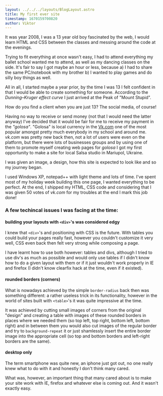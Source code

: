 ```yaml
---
layout: ../../../layouts/BlogLayout.astro
title: My first ever site
timestamp: 1670159700820
author: Viktor
---
```


It was year 2008, I was a 13 year old boy fascinated by the web, I would
learn HTML and CSS between the classes and messing around the code at the evenings. 

Trying to fit everything at once wasn't easy, I had to attend everything my ballet school 
wanted me to attend, as well as my dancing classes on the side. It's fair to 
say I got maybe an hour or less, because a) I had to share the same PC/notebook 
with my brother b) I wanted to play games and do silly boy things as well.

All in all, I started maybe a year prior, by the time I was 13 I felt confident in
that I would be able to create something for someone. According to the _Dunning–Kruger effect curve_
I just arrived at the Peak of "Mount Stupid". 

How do you find a client when you are just 13? The social media, of course!

Having no way to receive or send money (not that I would need the latter anyway)
I've decided that it would be fair for me to receive my payment in the _"golosa"_.
"Golosa" is local currency in the [Vk.com](https://en.wikipedia.org/wiki/VK_(service))
one of the most popular amongst pretty much everybody in my school and around me. _vk.com_
was pretty new back then, not a lot of users were even on the platform, but there were lots
of businesses groups and by using one of them to promote myself creating web pages
for _golosa_ I got my first opportunity to make a site for local Salsa studio in Mariupol, Ukraine.

I was given an image, a design, how this site is expected to look like and so my journey began.

I used Windows XP, notepad++ with light theme and lots of time. I've spent most of my holiday
week building this one page, I wanted everything to be perfect. At the end, I shipped my HTML, CSS code
and considering that I was given 50 votes of _vk.com_ for my troubles at the end I mark this job done!

### A few techincal issues I was facing at the time:

#### building your layouts with `<div>`'s was considered edgy

I knew that `<div>`'s and positioning with CSS is the future. With tables you could build your pages
really fast, however you couldn't customize it very well, CSS even back then felt very strong while
composing a page.

I have learnt how to use both however: tables and divs, although I tried to use div's as much as possible and
would only use tables if I didn't know how to do a given layout with them or if it just wouldn't work
properly in IE and firefox (I didn't know clearfix hack at the time, even if it existed).

#### rounded borders (corners)

What is nowadays achieved by the simple `border-radius` back then was something different: a rather 
useless trick in its functionality, however in the world of sites built with `<table>`'s it was quite 
impressive at the time.

It was achieved by cutting small images of corners from the original "design" and
creating a table with images of these rounded borders in places where we needed them (so
top left, top right, bottom left, bottom right) and in between them you would also cut images
of the regular border and try to `background-repeat` it or just shamlessly insert the entire
border image into the appropriate cell (so top and bottom borders and left-right borders are the same).

#### desktop only

The term smartphone was quite new, an iphone just got out, no one really knew what to do 
with it and honestly I don't think many cared.

What was, however, an important thing that many cared about is to make your site work with IE, firefox and 
whatever else is coming out. And it wasn't exactly easy.
